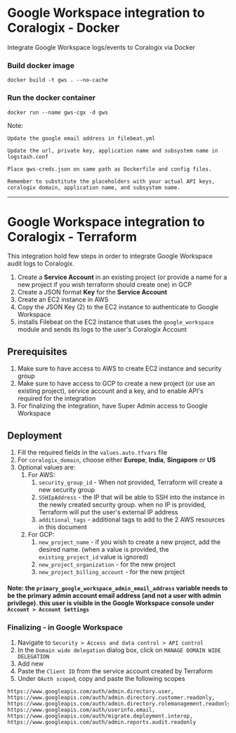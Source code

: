 # Google Workspace integration to Coralogix - Docker
Integrate Google Workspace logs/events to Coralogix via Docker

### Build docker image

```
docker build -t gws . --no-cache
```


### Run the docker container

```
docker run --name gws-cgx -d gws
```

Note: 

	Update the google email address in filebeat.yml
	
	Update the url, private key, application name and subsystem name in logstash.conf
      
	Place gws-creds.json on same path as Dockerfile and config files.

	Remember to substitute the placeholders with your actual API keys, coralogix domain, application name, and subsystem name.


---


# Google Workspace integration to Coralogix - Terraform
This integration hold few steps in order to integrate Google Workspace audit logs to Coralogix.
1. Create a **Service Account** in an existing project (or provide a name for a new project if you wish terraform should create one) in GCP
2. Create a JSON format **Key** for the **Service Account**
3. Create an EC2 instance in AWS 
4. Copy the JSON Key (2) to the EC2 instance to authenticate to Google Workspace
5. installs Filebeat on the EC2 instance that uses the `google_workspace` module and sends its logs to the user's Coralogix Account
## Prerequisites
1. Make sure to have access to AWS to create EC2 instance and security group
2. Make sure to have access to GCP to create a new project (or use an existing project), service account and a key, and to enable API's required for the integration
3. For finalizing the integration, have Super Admin access to Google Workspace

## Deployment
1. Fill the required fields in the `values.auto.tfvars` file
2. For `coralogix_domain`, choose either **Europe**, **India**, **Singapore** or **US**
3. Optional values are:
   1. For AWS: 
      1. `security_group_id` - When not provided, Terraform will create a new security group
      2. `SSHIpAddress` - the IP that will be able to SSH into the instance in the newly created security group. when no IP is provided, Terraform will put the user's external IP address
      3. `additional_tags` - additional tags to add to the 2 AWS resources in this document
   2. For GCP:
      1. `new_project_name` - if you wish to create a new project, add the desired name. (when a value is provided, the `existing_project_id` value is ignored)
      2. `new_project_organization` - for the new project
      3. `new_project_billing_account` - for the new project
#### Note: the `primary_google_workspace_admin_email_address` variable needs to be the primary admin account email address (and not a user with admin privilege). this user is visible in the Google Workspace console under `Account > Account Settings` 
### Finalizing - in Google Workspace
1. Navigate to `Security > Access and data control > API control`
2. In the `Domain wide delegation` dialog box, click on `MANAGE DOMAIN WIDE DELEGATION`
3. Add new
4. Paste the `Client ID` from the service account created by Terraform
5. Under `OAuth scoped`, copy and paste the following scopes
```text 
https://www.googleapis.com/auth/admin.directory.user,
https://www.googleapis.com/auth/admin.directory.customer.readonly,
https://www.googleapis.com/auth/admin.directory.rolemanagement.readonly,
https://www.googleapis.com/auth/userinfo.email,
https://www.googleapis.com/auth/migrate.deployment.interop,
https://www.googleapis.com/auth/admin.reports.audit.readonly
```